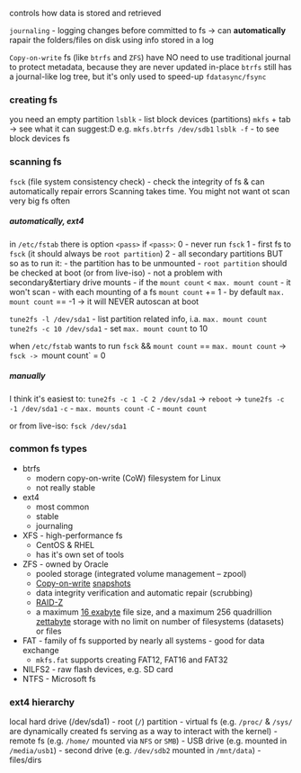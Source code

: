 controls how data is stored and retrieved

`journaling` - logging changes before committed to fs -> can **automatically** rapair the folders/files on disk using info stored in a log

`Copy-on-write` fs (like `btrfs` and `ZFS`) have NO need to use traditional journal to protect metadata, because they are never updated in-place
`btrfs` still has a journal-like log tree, but it's only used to speed-up `fdatasync/fsync`

### creating fs
you need an empty partition
`lsblk` - list block devices (partitions)
`mkfs` + tab -> see what it can suggest:D
e.g. `mkfs.btrfs /dev/sdb1`
`lsblk -f` - to see block devices fs


### scanning fs
`fsck` (file system consistency check) - check the integrity of fs & can automatically repair errors
Scanning takes time. You might not want ot scan very big fs often

##### automatically, ext4
in `/etc/fstab` there is option `<pass>`
if `<pass>`:
	0 - never run `fsck` 
	1 - first fs to `fsck` (it should always be `root partition`)
	2 -  all secondary partitions
BUT so as to run it:
	- the partition has to be unmounted
		- `root partition` should be checked at boot (or from live-iso)
		- not a problem with secondary&tertiary drive mounts
	- if the `mount count` < `max. mount count` - it won't scan
		- with each mounting of a fs `mount count` += 1
		- by default `max. mount count` == -1 -> it will NEVER autoscan at boot

`tune2fs -l /dev/sda1` - list partition related info, i.a. `max. mount count`
`tune2fs -c 10 /dev/sda1` - set `max. mount count` to 10

when `/etc/fstab` wants to run `fsck` && `mount count` == `max. mount count` -> `fsck
-> `mount count` = 0

##### manually
I think it's easiest to:
`tune2fs -c 1 -C 2 /dev/sda1` -> `reboot` -> `tune2fs -c -1 /dev/sda1`
`-c` - `max. mounts count`
`-C` - `mount count`

or from live-iso:
`fsck /dev/sda1`

### common fs types
- btrfs 
	- modern copy-on-write (CoW) filesystem for Linux
	- not really stable
- ext4
	- most common
	- stable
	- journaling
- XFS - high-performance fs
	- CentOS & RHEL
	- has it's own set of tools
- ZFS - owned by Oracle
	- pooled storage (integrated volume management – zpool)
	- [Copy-on-write](https://en.wikipedia.org/wiki/Copy-on-write "wikipedia:Copy-on-write")  [snapshots](https://en.wikipedia.org/wiki/Snapshot_(computer_storage) "wikipedia:Snapshot (computer storage)")
	- data integrity verification and automatic repair (scrubbing)
	- [RAID-Z](https://en.wikipedia.org/wiki/RAID-Z "wikipedia:RAID-Z")
	- a maximum [16 exabyte](https://en.wikipedia.org/wiki/Exabyte "wikipedia:Exabyte") file size, and a maximum 256 quadrillion [zettabyte](https://en.wikipedia.org/wiki/Zettabyte "wikipedia:Zettabyte") storage with no limit on number of filesystems (datasets) or files
- FAT - family of fs supported by nearly all systems - good for data exchange
	- `mkfs.fat` supports creating FAT12, FAT16 and FAT32
- NILFS2 - raw flash devices, e.g. SD card
- NTFS - Microsoft fs


### ext4 hierarchy
local hard drive (/dev/sda1)
	- root (`/`) partition
		- virtual fs
		  (e.g. `/proc/` & `/sys/` are dynamically created fs serving as a way to interact with the kernel)
		- remote fs
		  (e.g. `/home/` mounted via `NFS` or `SMB`)
		- USB drive
		  (e.g. mounted in `/media/usb1`)
		- second drive
		  (e.g. `/dev/sdb2` mounted in `/mnt/data`)
		- files/dirs

